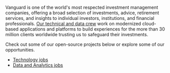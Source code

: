 Vanguard is one of the world's most respected investment management companies, offering a broad selection of investments, advice, retirement services, and insights to individual investors, institutions, and financial professionals. [Our technical and data crew](https://www.youtube.com/watch?v=3Qu-wbfrJCc) work on modernized cloud-based applications and platforms to build experiences for the more than 30 million clients worldwide trusting us to safeguard their investments.
 
Check out some of our open-source projects below or explore some of our opportunities.

- [Technology jobs](https://www.vanguardjobs.com/our-teams/technology/)
- [Data and Analytics jobs](https://www.vanguardjobs.com/our-teams/data-analytics/)